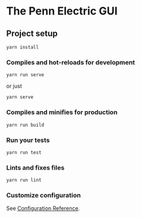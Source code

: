 # The Penn Electric GUI

## Project setup
```
yarn install
```

### Compiles and hot-reloads for development
```
yarn run serve
```
or just
```
yarn serve
```

### Compiles and minifies for production
```
yarn run build
```

### Run your tests
```
yarn run test
```

### Lints and fixes files
```
yarn run lint
```

### Customize configuration
See [Configuration Reference](https://cli.vuejs.org/config/).
